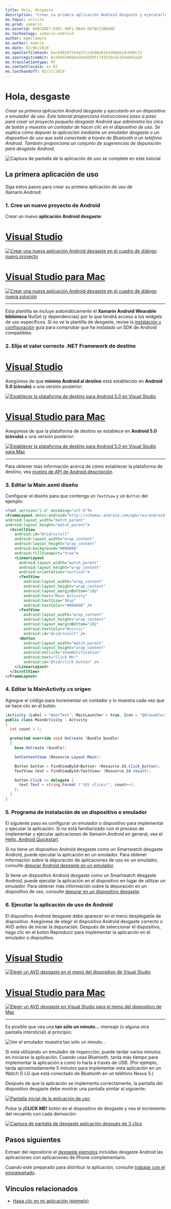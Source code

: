 ```yaml
---
title: Hola, desgaste
description: "Crear su primera aplicación Android desgaste y ejecutarlo en un dispositivo o emulador de uso. Este tutorial proporciona instrucciones paso a paso para crear un proyecto pequeño desgaste Android que administra los clics de botón y muestra un contador de hacer clic en el dispositivo de uso. Se explica cómo depurar la aplicación mediante un emulador desgaste o un dispositivo de uso que está conectado a través de Bluetooth a un teléfono Android. También proporciona un conjunto de sugerencias de depuración para desgaste Android."
ms.topic: article
ms.prod: xamarin
ms.assetid: 86BCD0E7-E9DC-40F1-9B44-887BC51BB48D
ms.technology: xamarin-android
author: mgmclemore
ms.author: mamcle
ms.date: 02/06/2018
ms.openlocfilehash: bac9402df544a57cceb98e816e268eb2dcb99c72
ms.sourcegitcommit: 6cd40d190abe38edd50fc74331be15324a845a28
ms.translationtype: MT
ms.contentlocale: es-ES
ms.lasthandoff: 02/27/2018
---
```

# <a name="hello-wear"></a>Hola, desgaste

_Crear su primera aplicación Android desgaste y ejecutarlo en un dispositivo o emulador de uso. Este tutorial proporciona instrucciones paso a paso para crear un proyecto pequeño desgaste Android que administra los clics de botón y muestra un contador de hacer clic en el dispositivo de uso. Se explica cómo depurar la aplicación mediante un emulador desgaste o un dispositivo de uso que está conectado a través de Bluetooth a un teléfono Android. También proporciona un conjunto de sugerencias de depuración para desgaste Android._

![Captura de pantalla de la aplicación de uso se complete en este tutorial](hello-wear-images/example.png)

## <a name="your-first-wear-app"></a>La primera aplicación de uso

Siga estos pasos para crear su primera aplicación de uso de Xamarin.Android:

### <a name="1-create-a-new-android-project"></a>1. Cree un nuevo proyecto de Android

Crear un nuevo **aplicación Android desgaste**:

# <a name="visual-studiotabvswin"></a>[Visual Studio](#tab/vswin)

[![Crear una nueva aplicación Android desgaste en el cuadro de diálogo nuevo proyecto](hello-wear-images/vs/new-solution-sml.png)](hello-wear-images/vs/new-solution.png)

# <a name="visual-studio-for-mactabvsmac"></a>[Visual Studio para Mac](#tab/vsmac)

[![Crear una nueva aplicación Android desgaste en el cuadro de diálogo nueva solución](hello-wear-images/xs/new-solution-sml.png)](hello-wear-images/xs/new-solution.png)

-----


Esta plantilla se incluye automáticamente el **Xamarin Android Wearable biblioteca** NuGet (y dependencias) por lo que tendrá acceso a los widgets de uso específicos. Si no ve la plantilla de desgaste, revise la [instalación y configuración](~/android/wear/get-started/installation.md) guía para comprobar que ha instalado un SDK de Android compatibles. 

### <a name="2-choose-the-correct-target-framework"></a>2. Elija el valor correcto **.NET Framework de destino**

# <a name="visual-studiotabvswin"></a>[Visual Studio](#tab/vswin)

Asegúrese de que **mínimo Android al destino** está establecido en **Android 5.0 (círculo)** o una versión posterior: 

[![Establecer la plataforma de destino para Android 5.0 en Visual Studio](hello-wear-images/vs/target-framework-sml.png)](hello-wear-images/vs/target-framework.png)

# <a name="visual-studio-for-mactabvsmac"></a>[Visual Studio para Mac](#tab/vsmac)

Asegúrese de que la plataforma de destino se establece en **Android 5.0 (círculo)** o una versión posterior:

[ ![Establecer la plataforma de destino para Android 5.0 en Visual Studio para Mac](hello-wear-images/xs/target-framework-sml.png)](hello-wear-images/xs/target-framework.png)

-----

Para obtener más información acerca de cómo establecer la plataforma de destino, vea [niveles de API de Android descripción](~/android/app-fundamentals/android-api-levels.md).


### <a name="3-edit-the-mainaxml-layout"></a>3. Editar la **Main.axml** diseño

Configurar el diseño para que contenga un `TextView` y un `Button` del ejemplo: 

```xml
<?xml version="1.0" encoding="utf-8"?>
<FrameLayout xmlns:android="http://schemas.android.com/apk/res/android"
android:layout_width="match_parent"
android:layout_height="match_parent">
  <ScrollView
    android:id="@+id/scroll"
    android:layout_width="wrap_content"
    android:layout_height="wrap_content"
    android:background="#000000"
    android:fillViewport="true">
    <LinearLayout
      android:layout_width="match_parent"
      android:layout_height="wrap_content"
      android:orientation="vertical">
      <TextView
        android:layout_width="wrap_content"
        android:layout_height="wrap_content"
        android:layout_marginBottom="2dp"
        android:text="Main Activity"
        android:textSize="36sp"
        android:textColor="#006600" />
      <TextView
        android:layout_width="wrap_content"
        android:layout_height="wrap_content"
        android:layout_marginBottom="2dp"
        android:textColor="#cccccc"
        android:id="@+id/result" />
      <Button
        android:layout_width="match_parent"
        android:layout_height="wrap_content"
        android:onClick="showNotification"
        android:text="Click Me!"
        android:id="@+id/click_button" />
    </LinearLayout>
  </ScrollView>
</FrameLayout>
```

### <a name="4-edit-the-mainactivitycs-source"></a>4. Editar la **MainActivity.cs** origen

Agregue el código para incrementar un contador y lo muestra cada vez que se hace clic en el botón: 

```csharp
[Activity (Label = "WearTest", MainLauncher = true, Icon = "@drawable/icon")]
public class MainActivity : Activity
{
  int count = 1;

  protected override void OnCreate (Bundle bundle)
  {
    base.OnCreate (bundle);

    SetContentView (Resource.Layout.Main);

    Button button = FindViewById<Button> (Resource.Id.click_button);
    TextView text = FindViewById<TextView> (Resource.Id.result);

    button.Click += delegate {
      text.Text = string.Format ("{0} clicks!", count++);
    };
  }
}
```

### <a name="5-setup-an-emulator-or-device"></a>5. Programa de instalación de un dispositivo o emulador

El siguiente paso es configurar un emulador o dispositivo para implementar y ejecutar la aplicación. Si no está familiarizado con el proceso de implementar y ejecutar aplicaciones de Xamarin.Android en general, vea el [Hello, Android Quickstart](~/android/get-started/hello-android/hello-android-quickstart.md).

Si no tiene un dispositivo Android desgaste como un Smartwatch desgaste Android, puede ejecutar la aplicación en un emulador. Para obtener información sobre la depuración de aplicaciones de uso en un emulador, consulte [depurar Android desgaste en un emulador](~/android/wear/deploy-test/debug-on-emulator.md).

Si tiene un dispositivo Android desgaste como un Smartwatch desgaste Android, puede ejecutar la aplicación en el dispositivo en lugar de utilizar un emulador. Para obtener más información sobre la depuración en un dispositivo de uso, consulte [depurar en un dispositivo desgaste](~/android/wear/deploy-test/debug-on-device.md).


### <a name="6-run-the-android-wear-app"></a>6. Ejecutar la aplicación de uso de Android

El dispositivo Android desgaste debe aparecer en el menú desplegable de dispositivo. Asegúrese de elegir el dispositivo Android desgaste correcto o AVD antes de iniciar la depuración. Después de seleccionar el dispositivo, haga clic en el botón Reproducir para implementar la aplicación en el emulador o dispositivo.

# <a name="visual-studiotabvswin"></a>[Visual Studio](#tab/vswin)

[ ![Elegir un AVD desgaste en el menú del dispositivo de Visual Studio](hello-wear-images/vs/choose-wear-sim.png)](hello-wear-images/vs/choose-wear-sim.png)

# <a name="visual-studio-for-mactabvsmac"></a>[Visual Studio para Mac](#tab/vsmac)

[ ![Elegir un AVD desgaste en Visual Studio para el menú del dispositivo de Mac](hello-wear-images/xs/choose-wear-sim.png)](hello-wear-images/xs/choose-wear-sim.png)

-----

Es posible que vea una **tan sólo un minuto...**  mensaje (o alguna otra pantalla intersticial) al principio: 

![Ver el emulador muestra tan sólo un minuto...](hello-wear-images/please-wait.png)

Si está utilizando un emulador de inspección, puede tardar varios minutos en iniciarse la aplicación. Cuando usas Bluetooth, tarda más tiempo para implementar la aplicación a como lo haría a través de USB. (Por ejemplo, tarda aproximadamente 5 minutos para implementar esta aplicación en un Watch G LG que está conectado de Bluetooth en un teléfono Nexus 5.)

Después de que la aplicación se implementa correctamente, la pantalla del dispositivo desgaste debe mostrar una pantalla similar al siguiente:

[![Pantalla inicial de la aplicación de uso](hello-wear-images/mainactivity-screen.png)](hello-wear-images/mainactivity-screen.png)

Pulse la **¡CLICK ME!** botón en el dispositivo de desgaste y vea el incremento del recuento con cada derivación:

[![Captura de pantalla de desgaste aplicación después de 3 clics](hello-wear-images/mainactivity-counts.png)](hello-wear-images/mainactivity-counts.png)


## <a name="next-steps"></a>Pasos siguientes

Extraer del repositorio el [desgaste ejemplos](https://developer.xamarin.com/samples/android/Android%20Wear/) incluidas desgaste Android las aplicaciones con aplicaciones de Phone complementario.

Cuando esté preparado para distribuir la aplicación, consulte [trabajar con el empaquetado](~/android/wear/deploy-test/packaging.md).


## <a name="related-links"></a>Vínculos relacionados

- [Haga clic en mi aplicación (ejemplo)](https://developer.xamarin.com/samples/monodroid/wear/WearTest/)
